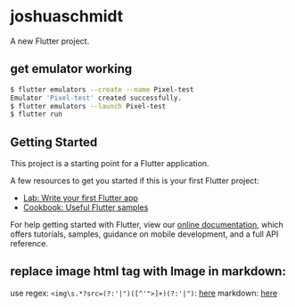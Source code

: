# joshuaschmidt

A new Flutter project.

## get emulator working

```bash
$ flutter emulators --create --name Pixel-test
Emulator 'Pixel-test' created successfully.
$ flutter emulators --launch Pixel-test
$ flutter run
```

## Getting Started

This project is a starting point for a Flutter application.

A few resources to get you started if this is your first Flutter project:

- [Lab: Write your first Flutter app](https://flutter.dev/docs/get-started/codelab)
- [Cookbook: Useful Flutter samples](https://flutter.dev/docs/cookbook)

For help getting started with Flutter, view our 
[online documentation](https://flutter.dev/docs), which offers tutorials, 
samples, guidance on mobile development, and a full API reference.

## replace image html tag with Image in markdown:

use regex: `<img\s.*?src=(?:'|")([^'">]+)(?:'|")`: [here](https://stackoverflow.com/a/1028370/8623391)
markdown: [here](https://github.com/flutter/flutter_markdown)
